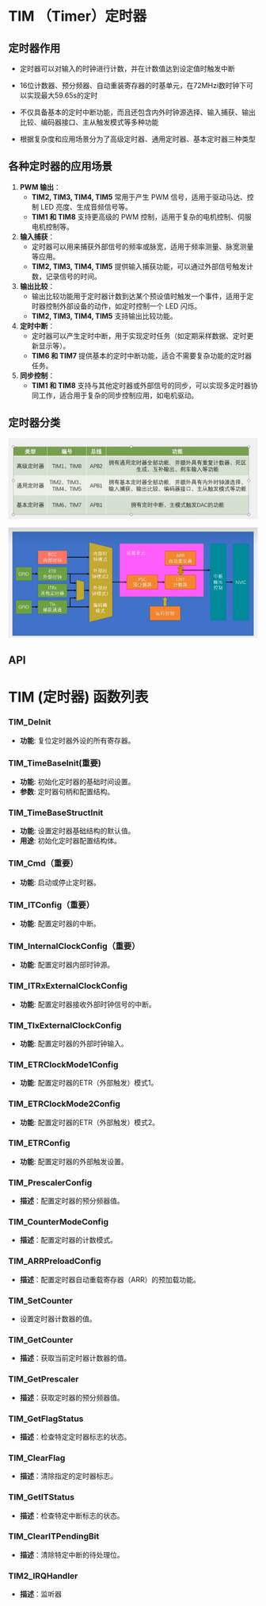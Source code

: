# TIM （Timer）定时器

## 定时器作用

+ 定时器可以对输入的时钟进行计数，并在计数值达到设定值时触发中断

+ 16位计数器、预分频器、自动重装寄存器的时基单元，在72MHzi数时钟下可以实现最大59.65s的定时

+ 不仅具备基本的定时中断功能，而且还包含内外时钟源选择、输入捕获、输出比较、编码器接口、主从触发模式等多种功能

+ 根据复杂度和应用场景分为了高级定时器、通用定时器、基本定时器三种类型

  

## 各种定时器的应用场景

1. **PWM 输出**：
   - **TIM2, TIM3, TIM4, TIM5** 常用于产生 PWM 信号，适用于驱动马达、控制 LED 亮度、生成音频信号等。
   - **TIM1 和 TIM8** 支持更高级的 PWM 控制，适用于复杂的电机控制、伺服电机控制等。
2. **输入捕获**：
   - 定时器可以用来捕获外部信号的频率或脉宽，适用于频率测量、脉宽测量等应用。
   - **TIM2, TIM3, TIM4, TIM5** 提供输入捕获功能，可以通过外部信号触发计数，记录信号的时间。
3. **输出比较**：
   - 输出比较功能用于定时器计数到达某个预设值时触发一个事件，适用于定时器控制外部设备的动作，如定时控制一个 LED 闪烁。
   - **TIM2, TIM3, TIM4, TIM5** 支持输出比较功能。
4. **定时中断**：
   - 定时器可以产生定时中断，用于实现定时任务（如定期采样数据、定时更新显示等）。
   - **TIM6 和 TIM7** 提供基本的定时中断功能，适合不需要复杂功能的定时器任务。
5. **同步控制**：
   - **TIM1 和 TIM8** 支持与其他定时器或外部信号的同步，可以实现多定时器协同工作，适合用于复杂的同步控制应用，如电机驱动。

## 定时器分类

![Tim定时器类型](../images/中断/Tim定时器类型.jpg)













![ ](../images/中断/定时中断基本结构.jpg)





## API



# TIM (定时器) 函数列表



### TIM_DeInit
- **功能**: 复位定时器外设的所有寄存器。

### TIM_TimeBaseInit(重要)
- **功能**: 初始化定时器的基础时间设置。
- **参数**: 定时器句柄和配置结构。

### TIM_TimeBaseStructInit
- **功能**: 设置定时器基础结构的默认值。
- **用途**: 初始化定时器配置结构体。

### TIM_Cmd（重要）
- **功能**: 启动或停止定时器。

### TIM_ITConfig（重要）
- **功能**: 配置定时器的中断。

### TIM_InternalClockConfig（重要）
- **功能**: 配置定时器内部时钟源。

### TIM_ITRxExternalClockConfig
- **功能**: 配置定时器接收外部时钟信号的中断。

### TIM_TIxExternalClockConfig
- **功能**: 配置定时器的外部时钟输入。

### TIM_ETRClockMode1Config
- **功能**: 配置定时器的ETR（外部触发）模式1。

### TIM_ETRClockMode2Config
- **功能**: 配置定时器的ETR（外部触发）模式2。

### TIM_ETRConfig
- **功能**: 配置定时器的外部触发设置。

### TIM_PrescalerConfig

+ **描述**：配置定时器的预分频器值。

### TIM_CounterModeConfig

+ **描述**：配置定时器的计数模式。

### TIM_ARRPreloadConfig

+ **描述**：配置定时器自动重载寄存器（ARR）的预加载功能。

### TIM_SetCounter

+ 设置定时器计数器的值。

### TIM_GetCounter

+ **描述**：获取当前定时器计数器的值。

### TIM_GetPrescaler

+ **描述**：获取定时器的预分频器值。

### TIM_GetFlagStatus

+ **描述**：检查特定定时器标志的状态。

### TIM_ClearFlag

+ **描述**：清除指定的定时器标志。

### TIM_GetITStatus

+ **描述**：检查特定中断标志的状态。

### TIM_ClearITPendingBit

+ **描述**：清除特定中断的待处理位。

### TIM2_IRQHandler

+ **描述**：监听器

